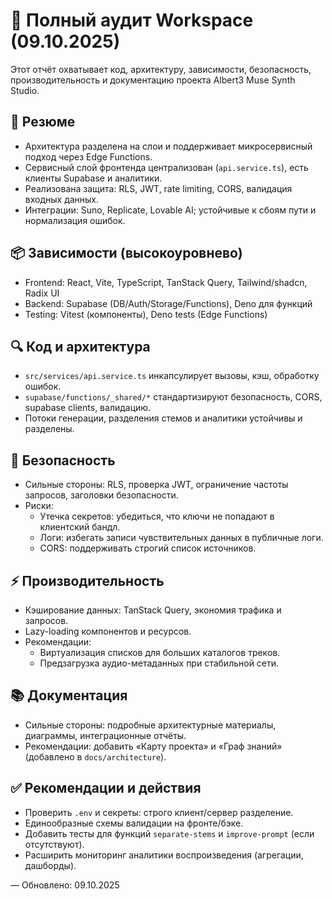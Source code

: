 # 🧾 Полный аудит Workspace (09.10.2025)

Этот отчёт охватывает код, архитектуру, зависимости, безопасность, производительность и документацию проекта Albert3 Muse Synth Studio.

## 🧭 Резюме

- Архитектура разделена на слои и поддерживает микросервисный подход через Edge Functions.
- Сервисный слой фронтенда централизован (`api.service.ts`), есть клиенты Supabase и аналитики.
- Реализована защита: RLS, JWT, rate limiting, CORS, валидация входных данных.
- Интеграции: Suno, Replicate, Lovable AI; устойчивые к сбоям пути и нормализация ошибок.

## 📦 Зависимости (высокоуровнево)

- Frontend: React, Vite, TypeScript, TanStack Query, Tailwind/shadcn, Radix UI
- Backend: Supabase (DB/Auth/Storage/Functions), Deno для функций
- Testing: Vitest (компоненты), Deno tests (Edge Functions)

## 🔍 Код и архитектура

- `src/services/api.service.ts` инкапсулирует вызовы, кэш, обработку ошибок.
- `supabase/functions/_shared/*` стандартизируют безопасность, CORS, supabase clients, валидацию.
- Потоки генерации, разделения стемов и аналитики устойчивы и разделены.

## 🔐 Безопасность

- Сильные стороны: RLS, проверка JWT, ограничение частоты запросов, заголовки безопасности.
- Риски:
  - Утечка секретов: убедиться, что ключи не попадают в клиентский бандл.
  - Логи: избегать записи чувствительных данных в публичные логи.
  - CORS: поддерживать строгий список источников.

## ⚡ Производительность

- Кэширование данных: TanStack Query, экономия трафика и запросов.
- Lazy-loading компонентов и ресурсов.
- Рекомендации:
  - Виртуализация списков для больших каталогов треков.
  - Предзагрузка аудио-метаданных при стабильной сети.

## 📚 Документация

- Сильные стороны: подробные архитектурные материалы, диаграммы, интеграционные отчёты.
- Рекомендации: добавить «Карту проекта» и «Граф знаний» (добавлено в `docs/architecture`).

## ✅ Рекомендации и действия

- Проверить `.env` и секреты: строго клиент/сервер разделение.
- Единообразные схемы валидации на фронте/бэке.
- Добавить тесты для функций `separate-stems` и `improve-prompt` (если отсутствуют).
- Расширить мониторинг аналитики воспроизведения (агрегации, дашборды).

— Обновлено: 09.10.2025
